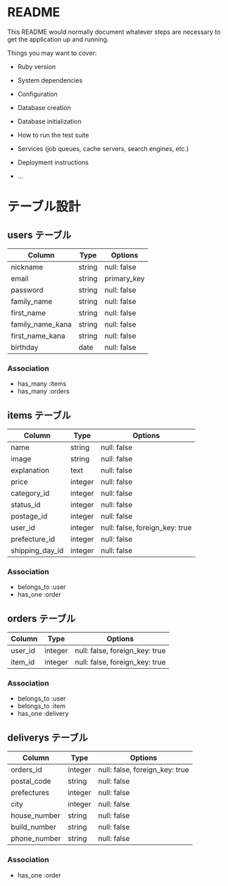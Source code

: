# README

This README would normally document whatever steps are necessary to get the
application up and running.

Things you may want to cover:

* Ruby version

* System dependencies

* Configuration

* Database creation

* Database initialization

* How to run the test suite

* Services (job queues, cache servers, search engines, etc.)

* Deployment instructions

* ...

# テーブル設計

## users テーブル

| Column           | Type    | Options     |
| ---------------- | ------- | ----------- |
| nickname         | string  | null: false |
| email            | string  | primary_key |
| password         | string  | null: false |
| family_name      | string  | null: false |
| first_name       | string  | null: false |
| family_name_kana | string  | null: false |
| first_name_kana  | string  | null: false |
| birthday         | date    | null: false |

### Association

- has_many :items
- has_many :orders



## items テーブル

| Column          | Type    | Options                        |
| --------------- | ------- | ------------------------------ |
| name            | string  | null: false                    |
| image           | string  | null: false                    |
| explanation     | text    | null: false                    |
| price           | integer | null: false                    |
| category_id     | integer | null: false                    |
| status_id       | integer | null: false                    |
| postage_id      | integer | null: false                    |
| user_id         | integer | null: false, foreign_key: true |
| prefecture_id   | integer | null: false                    |
| shipping_day_id | integer | null: false                    |

### Association

- belongs_to :user
- has_one :order



## orders テーブル

| Column  | Type    | Options                        |
| ------- | ------- | ------------------------------ |
| user_id | integer | null: false, foreign_key: true |
| item_id | integer | null: false, foreign_key: true |

### Association

- belongs_to :user
- belongs_to :item
- has_one :delivery


## deliverys テーブル

| Column       | Type    | Options                        |
| ------------ | ------- | ------------------------------ |
| orders_id    | integer | null: false, foreign_key: true |
| postal_code  | string  | null: false                    |
| prefectures  | integer | null: false                    |
| city         | integer | null: false                    |
| house_number | string  | null: false                    |
| build_number | string  | null: false                    |
| phone_number | string  | null: false                    |


### Association

- has_one :order

